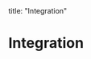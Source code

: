 <frontmatter>
title: "Integration"
</frontmatter>

<link rel="stylesheet" href="{{baseUrl}}/css/textbook.css">

<div class="website-content" id="all">

# Integration

<panel header="## Introduction" type="seamless" alt="introduction" expanded >
  <include src="introduction/index.md#main" />
</panel>

<panel header="## Approaches" type="seamless" alt="approaches" expanded >
  <include src="approaches/index.md#main" />
</panel>

<panel header="## Build Automation" type="seamless" alt="build automation" expanded >
  <include src="buildAutomation/index.md#main" />
</panel>

<panel header="## Review" type="seamless" alt="review" expanded >
  <include src="review/embed.md" boilerplate  />
</panel>

</div>
